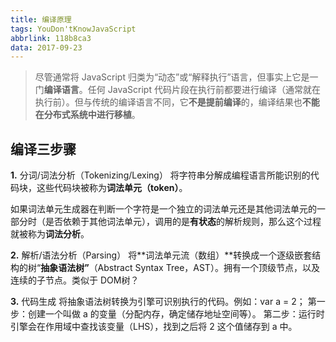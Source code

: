 ```yaml
---
title: 编译原理
tags: YouDon'tKnowJavaScript
abbrlink: 118b8ca3
data: 2017-09-23
---
```

> 尽管通常将 JavaScript 归类为“动态”或“解释执行”语言，但事实上它是一门**编译语言**。任何 JavaScript 代码片段在执行前都要进行编译（通常就在执行前）。但与传统的编译语言不同，它**不是提前编译**的，编译结果也**不能在分布式系统中进行移植**。

## 编译三步骤

**1.** 分词/词法分析（Tokenizing/Lexing）
将字符串分解成编程语言所能识别的代码块，这些代码块被称为**词法单元（token）**。

如果词法单元生成器在判断一个字符是一个独立的词法单元还是其他词法单元的一部分时（是否依赖于其他词法单元），调用的是**有状态**的解析规则，那么这个过程就被称为**词法分析**。

**2.** 解析/语法分析（Parsing）
将**词法单元流（数组）**转换成一个逐级嵌套结构的树“**抽象语法树”**（Abstract Syntax Tree，AST）。拥有一个顶级节点，以及连续的子节点。类似于 DOM树？

**3.** 代码生成
将抽象语法树转换为引擎可识别执行的代码。例如：var a = 2；
第一步：创建一个叫做 a 的变量（分配内存，确定储存地址空间等）。
第二步：运行时引擎会在作用域中查找该变量（LHS），找到之后将 2 这个值储存到 a 中。